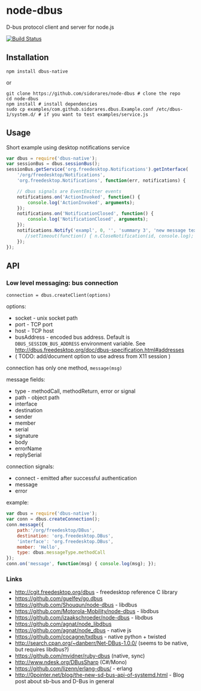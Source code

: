 node-dbus
===========
D-bus protocol client and server for node.js

[![Build Status](https://secure.travis-ci.org/sidorares/node-dbus.png)](http://travis-ci.org/sidorares/node-dbus)

Installation
------------

```shell
npm install dbus-native
```
or

```shell
git clone https://github.com/sidorares/node-dbus # clone the repo
cd node-dbus
npm install # install dependencies
sudo cp examples/com.github.sidorares.dbus.Example.conf /etc/dbus-1/system.d/ # if you want to test examples/service.js
```

Usage
------

Short example using desktop notifications service

```js
var dbus = require('dbus-native');
var sessionBus = dbus.sessionBus();
sessionBus.getService('org.freedesktop.Notifications').getInterface(
    '/org/freedesktop/Notifications',
    'org.freedesktop.Notifications', function(err, notifications) {

    // dbus signals are EventEmitter events
    notifications.on('ActionInvoked', function() {
        console.log('ActionInvoked', arguments);
    });
    notifications.on('NotificationClosed', function() {
        console.log('NotificationClosed', arguments);
    });
    notifications.Notify('exampl', 0, '', 'summary 3', 'new message text', ['xxx yyy', 'test2', 'test3', 'test4'], [],  5, function(err, id) {
       //setTimeout(function() { n.CloseNotification(id, console.log); }, 4000);
    });
});
```

API
---

### Low level messaging: bus connection

`connection = dbus.createClient(options)`

options:
   - socket - unix socket path
   - port - TCP port
   - host - TCP host
   - busAddress - encoded bus address. Default is `DBUS_SESSION_BUS_ADDRESS` environment variable. See http://dbus.freedesktop.org/doc/dbus-specification.html#addresses
   - ( TODO: add/document option to use adress from X11 session )

connection has only one method, `message(msg)`

message fields:
   - type - methodCall, methodReturn, error or signal
   - path - object path
   - interface
   - destination
   - sender
   - member
   - serial
   - signature
   - body
   - errorName
   - replySerial

connection signals:
   - connect - emitted after successful authentication
   - message
   - error

example:

```js
var dbus = require('dbus-native');
var conn = dbus.createConnection();
conn.message({
    path:'/org/freedesktop/DBus',
    destination: 'org.freedesktop.DBus',
    'interface': 'org.freedesktop.DBus',
    member: 'Hello',
    type: dbus.messageType.methodCall
});
conn.on('message', function(msg) { console.log(msg); });
```


### Links
   - http://cgit.freedesktop.org/dbus - freedesktop reference C library
   - https://github.com/guelfey/go.dbus
   - https://github.com/Shouqun/node-dbus - libdbus
   - https://github.com/Motorola-Mobility/node-dbus - libdbus
   - https://github.com/izaakschroeder/node-dbus - libdbus
   - https://github.com/agnat/node_libdbus
   - https://github.com/agnat/node_dbus - native js
   - https://github.com/cocagne/txdbus - native python + twisted
   - http://search.cpan.org/~danberr/Net-DBus-1.0.0/ (seems to be native, but requires libdbus?)
   - https://github.com/mvidner/ruby-dbus (native, sync)
   - http://www.ndesk.org/DBusSharp (C#/Mono)
   - https://github.com/lizenn/erlang-dbus/ - erlang
   - http://0pointer.net/blog/the-new-sd-bus-api-of-systemd.html - Blog post about sb-bus and D-Bus in general

